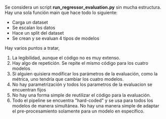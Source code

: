 Se considera un script **run_regressor_evaluation.py** sin mucha estructura. Hay una sola función main que hace todo lo siguiente:

* Carga un dataset
* Se escalan los datos
* Hace un split del dataset
* Se crean y se evaluan 4 tipos de modelos

Hay varios puntos a tratar,

1. La legibilidad, aunque el código no es muy extenso.
2. Hay algo de repetición. Se repite el mismo código para los cuatro modelos
3. Si alguien quisiera modificar los parámetros de la evaluación, como la métrica, uno tendría que cambiar los cuatro modelos.
4. No hay parametrización y todos los parametros de la evaluacion se encuentran fijos
5. No hay una forma simple de reutilizar el código para la evaluación.
6. Todo el pipeline se encuentra "hard-coded" y se usa para todos los modelos de manera simultánea. No hay una manera simple de adaptar el pre-procesamiento solamente para un modelo en específico.
